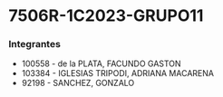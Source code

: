 # 7506R-1C2023-GRUPO11
### Integrantes
- 100558 - de la PLATA, FACUNDO GASTON
- 103384 - IGLESIAS TRIPODI, ADRIANA MACARENA
-  92198  - SANCHEZ, GONZALO
